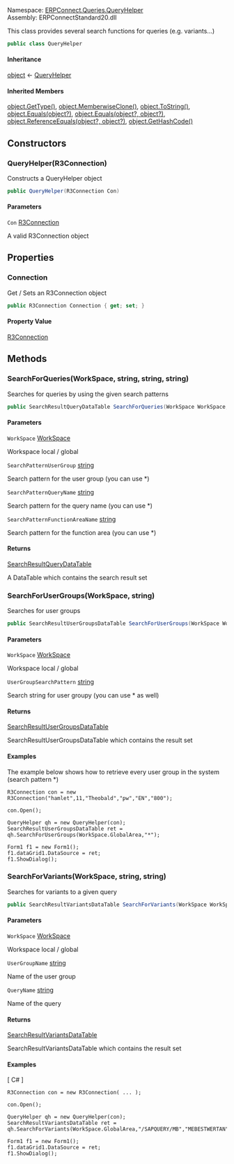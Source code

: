 
Namespace: [ERPConnect.Queries.QueryHelper](index.md)  
Assembly: ERPConnectStandard20.dll  

This class provides several search functions for queries (e.g. variants...)

```csharp
public class QueryHelper
```

#### Inheritance

[object](https://learn.microsoft.com/dotnet/api/system.object) ← 
[QueryHelper](ERPConnect.Queries.QueryHelper.QueryHelper.md)

#### Inherited Members

[object.GetType\(\)](https://learn.microsoft.com/dotnet/api/system.object.gettype), 
[object.MemberwiseClone\(\)](https://learn.microsoft.com/dotnet/api/system.object.memberwiseclone), 
[object.ToString\(\)](https://learn.microsoft.com/dotnet/api/system.object.tostring), 
[object.Equals\(object?\)](https://learn.microsoft.com/dotnet/api/system.object.equals\#system\-object\-equals\(system\-object\)), 
[object.Equals\(object?, object?\)](https://learn.microsoft.com/dotnet/api/system.object.equals\#system\-object\-equals\(system\-object\-system\-object\)), 
[object.ReferenceEquals\(object?, object?\)](https://learn.microsoft.com/dotnet/api/system.object.referenceequals), 
[object.GetHashCode\(\)](https://learn.microsoft.com/dotnet/api/system.object.gethashcode)

## Constructors

### <a id="ERPConnect_Queries_QueryHelper_QueryHelper__ctor_ERPConnect_R3Connection_"></a> QueryHelper\(R3Connection\)

Constructs a QueryHelper object

```csharp
public QueryHelper(R3Connection Con)
```

#### Parameters

`Con` [R3Connection](../erpconnect/ERPConnect.R3Connection.md)

A valid R3Connection object

## Properties

### <a id="ERPConnect_Queries_QueryHelper_QueryHelper_Connection"></a> Connection

Get / Sets an R3Connection object

```csharp
public R3Connection Connection { get; set; }
```

#### Property Value

 [R3Connection](../erpconnect/ERPConnect.R3Connection.md)

## Methods

### <a id="ERPConnect_Queries_QueryHelper_QueryHelper_SearchForQueries_ERPConnect_Queries_WorkSpace_System_String_System_String_System_String_"></a> SearchForQueries\(WorkSpace, string, string, string\)

Searches for queries by using the given search patterns

```csharp
public SearchResultQueryDataTable SearchForQueries(WorkSpace WorkSpace, string SearchPatternUserGroup, string SearchPatternQueryName, string SearchPatternFunctionAreaName)
```

#### Parameters

`WorkSpace` [WorkSpace](../erpconnect-queries/ERPConnect.Queries.WorkSpace.md)

Workspace local / global

`SearchPatternUserGroup` [string](https://learn.microsoft.com/dotnet/api/system.string)

Search pattern for the user group (you can use *)

`SearchPatternQueryName` [string](https://learn.microsoft.com/dotnet/api/system.string)

Search pattern for the query name (you can use *)

`SearchPatternFunctionAreaName` [string](https://learn.microsoft.com/dotnet/api/system.string)

Search pattern for the function area (you can use *)

#### Returns

 [SearchResultQueryDataTable](ERPConnect.Queries.QueryHelper.SearchResultQueryDataTable.md)

A DataTable which contains the search result set

### <a id="ERPConnect_Queries_QueryHelper_QueryHelper_SearchForUserGroups_ERPConnect_Queries_WorkSpace_System_String_"></a> SearchForUserGroups\(WorkSpace, string\)

Searches for user groups

```csharp
public SearchResultUserGroupsDataTable SearchForUserGroups(WorkSpace WorkSpace, string UserGroupSearchPattern)
```

#### Parameters

`WorkSpace` [WorkSpace](../erpconnect-queries/ERPConnect.Queries.WorkSpace.md)

Workspace local / global

`UserGroupSearchPattern` [string](https://learn.microsoft.com/dotnet/api/system.string)

Search string for user groupy (you can use * as well)

#### Returns

 [SearchResultUserGroupsDataTable](ERPConnect.Queries.QueryHelper.SearchResultUserGroupsDataTable.md)

SearchResultUserGroupsDataTable which contains the result set

#### Examples

The example below shows how to retrieve every user group in the system (search pattern *)

<pre><code class="lang-csharp">R3Connection con = new R3Connection("hamlet",11,"Theobald","pw","EN","800");

con.Open();

QueryHelper qh = new QueryHelper(con);
SearchResultUserGroupsDataTable ret =  qh.SearchForUserGroups(WorkSpace.GlobalArea,"*");

Form1 f1 = new Form1();
f1.dataGrid1.DataSource = ret;
f1.ShowDialog();</code></pre>

### <a id="ERPConnect_Queries_QueryHelper_QueryHelper_SearchForVariants_ERPConnect_Queries_WorkSpace_System_String_System_String_"></a> SearchForVariants\(WorkSpace, string, string\)

Searches for variants to a given query

```csharp
public SearchResultVariantsDataTable SearchForVariants(WorkSpace WorkSpace, string UserGroupName, string QueryName)
```

#### Parameters

`WorkSpace` [WorkSpace](../erpconnect-queries/ERPConnect.Queries.WorkSpace.md)

Workspace local / global

`UserGroupName` [string](https://learn.microsoft.com/dotnet/api/system.string)

Name of the user group

`QueryName` [string](https://learn.microsoft.com/dotnet/api/system.string)

Name of the query

#### Returns

 [SearchResultVariantsDataTable](ERPConnect.Queries.QueryHelper.SearchResultVariantsDataTable.md)

SearchResultVariantsDataTable which contains the result set

#### Examples

[ C# ]
<pre><code class="lang-csharp">R3Connection con = new R3Connection( ... );

con.Open();

QueryHelper qh = new QueryHelper(con);
SearchResultVariantsDataTable ret =  qh.SearchForVariants(WorkSpace.GlobalArea,"/SAPQUERY/MB","MEBESTWERTAN");

Form1 f1 = new Form1();
f1.dataGrid1.DataSource = ret;
f1.ShowDialog();</code></pre>

